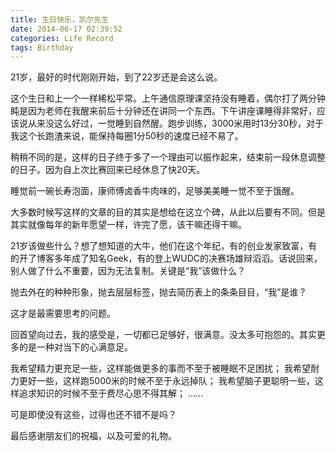 ```yaml
---
title: 生日快乐，凯尔先生
date: 2014-06-17 02:39:52
categories: Life Record
tags: Birthday
---
```

21岁，最好的时代刚刚开始，到了22岁还是会这么说。
 
这个生日和上一个一样稀松平常。上午通信原理课坚持没有睡着，偶尔打了两分钟盹是因为老师在我醒来前后十分钟还在讲同一个东西。下午讲座课睡得非常好，应该说从来没这么好过，一觉睡到自然醒。跑步训练，3000米用时13分30秒，对于我这个长跑渣来说，能保持每圈1分50秒的速度已经不易了。
 
稍稍不同的是，这样的日子终于多了一个理由可以振作起来，结束前一段休息调整的日子。因为自上次比赛回来已经休息了快20天。
 
睡觉前一碗长寿泡面，康师傅卤香牛肉味的，足够美美睡一觉不至于饿醒。
 
大多数时候写这样的文章的目的其实是想给在这立个碑，从此以后要有不同。但是其实就像每年的新年愿望一样，许完了愿，该干嘛还得干嘛。
 
21岁该做些什么？想了想知道的大牛，他们在这个年纪，有的创业发家致富，有的开了博客多年成了知名Geek，有的登上WUDC的决赛场雄辩滔滔。话说回来，别人做了什么不重要，因为无法复制。关键是“我”该做什么？
 
抛去外在的种种形象，抛去层层标签，抛去简历表上的条条目目，“我”是谁？
 
这才是最需要思考的问题。
 
回首望向过去，我的感受是，一切都已足够好，很满意。没太多可抱怨的。其实更多的是一种对当下的心满意足。
 
我希望精力更充足一些，这样能做更多的事而不至于被睡眠不足困扰；
我希望耐力更好一些，这样跑5000米的时候不至于永远掉队；
我希望脑子更聪明一些，这样追求知识的时候不至于费尽心思不得其解；
……
 
可是即使没有这些，过得也还不错不是吗？
 
最后感谢朋友们的祝福，以及可爱的礼物。
